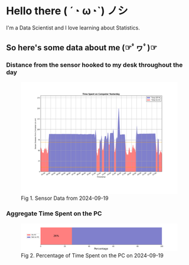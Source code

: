 
# Hello there ( ´◔ ω◔`) ノシ

I'm a Data Scientist and I love learning about Statistics.

## So here's some data about me (☞ﾟヮﾟ)☞


### Distance from the sensor hooked to my desk throughout the day
<figure>
  <picture>
    <source media="(prefers-color-scheme: dark)" srcset="Pi/readme/graphs/lineplot/dark-plot-2024-09-19.png">
    <source media="(prefers-color-scheme: light)" srcset="Pi/readme/graphs/lineplot/light-plot-2024-09-19.png">
    <img alt="Shows a black logo in light color mode and a white one in dark color mode." src="Pi/readme/graphs/lineplot/light-plot-2024-09-19.png">
  </picture>
  <figcaption>Fig 1. Sensor Data from 2024-09-19</figcaption>
</figure>



### Aggregate Time Spent on the PC
<figure>
  <picture>
    <source media="(prefers-color-scheme: dark)" srcset="Pi/readme/graphs/barplot/dark-plot-2024-09-19.png">
    <source media="(prefers-color-scheme: light)" srcset="Pi/readme/graphs/barplot/light-plot-2024-09-19.png">
    <img alt="Shows a black logo in light color mode and a white one in dark color mode." src="Pi/readme/graphs/barplot/light-plot-2024-09-19.png">
  </picture>
  <figcaption>Fig 2. Percentage of Time Spent on the PC on 2024-09-19</figcaption>
</figure>
